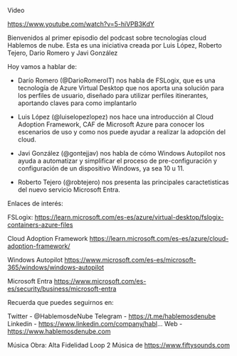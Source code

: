 Video

https://www.youtube.com/watch?v=5-hiVPB3KdY


Bienvenidos al primer episodio del podcast sobre tecnologías cloud Hablemos de nube. Esta es una iniciativa creada por Luis López, Roberto Tejero, Dario Romero y Javi González

Hoy vamos a hablar de:

-  Darío Romero (@DarioRomeroIT) nos habla de FSLogix, que es una tecnología de Azure Virtual Desktop que nos aporta una solución para los perfiles de usuario, diseñado para utilizar perfiles itinerantes, aportando claves para como implantarlo

- Luis López (@luiselopezlopez) nos hace una introducción al Cloud Adoption Framework, CAF de Microsoft Azure para conocer los escenarios de uso y como nos puede ayudar a realizar la adopción del cloud.

- Javi González (@gontejjav) nos habla de cómo Windows Autopilot nos ayuda a automatizar y simplificar el proceso de pre-configuración y configuración de un dispositivo Windows, ya sea 10 u 11.

- Roberto Tejero (@robtejero) nos presenta las principales caractetisticas del nuevo servicio Microsoft Entra.

Enlaces de interés:

FSLogix:
https://learn.microsoft.com/es-es/azure/virtual-desktop/fslogix-containers-azure-files

Cloud Adoption Framework
https://learn.microsoft.com/es-es/azure/cloud-adoption-framework/

Windows Autopilot
https://www.microsoft.com/es-es/microsoft-365/windows/windows-autopilot

Microsoft Entra
https://www.microsoft.com/es-es/security/business/microsoft-entra

Recuerda que puedes seguirnos en:

Twitter - @HablemosdeNube
Telegram - https://t.me/hablemosdenube
Linkedin - https://www.linkedin.com/company/habl...
Web - https://www.hablemosdenube.com

Música
Obra: Alta Fidelidad Loop 2
Música de https://www.fiftysounds.com
